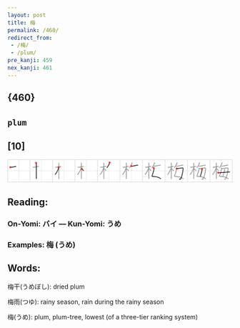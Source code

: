 ```yaml
---
layout: post
title: 梅
permalink: /460/
redirect_from:
 - /梅/
 - /plum/
pre_kanji: 459
nex_kanji: 461
---
```


## {460}

## `plum`

## [10]

<div class="stroke"><img src="../images/E6A285.png" /></div>

## Reading:

### On-Yomi: バイ &mdash; Kun-Yomi: うめ

### Examples: 梅 (うめ)

## Words:

梅干(うめぼし): dried plum

梅雨(つゆ): rainy season, rain during the rainy season

梅(うめ): plum, plum-tree, lowest (of a three-tier ranking system)

